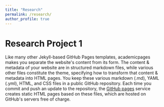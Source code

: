 ```yaml
---
title: "Research"
permalink: /research/
author_profile: true
---
```


Research Project 1 
======
Like many other Jekyll-based GitHub Pages templates, academicpages makes you 
separate the website's content from its form. The content & metadata of your 
website are in structured markdown files, while various other files constitute 
the theme, specifying how to transform that content & metadata into HTML pages. 
You keep these various markdown (.md), YAML (.yml), HTML, and CSS files in a public
 GitHub repository. Each time you commit and push an update to the repository, 
 the [GitHub pages](https://pages.github.com/) service creates static HTML pages 
 based on these files, which are hosted on GitHub's servers free of charge.
